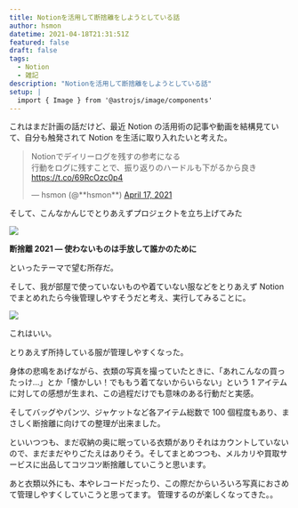 ```yaml
---
title: Notionを活用して断捨離をしようとしている話
author: hsmon
datetime: 2021-04-18T21:31:51Z
featured: false
draft: false
tags:
  - Notion
  - 雑記
description: "Notionを活用して断捨離をしようとしている話"
setup: |
  import { Image } from '@astrojs/image/components'
---
```


これはまだ計画の話だけど、最近 Notion の活用術の記事や動画を結構見ていて、自分も触発されて Notion を生活に取り入れたいと考えた。

<blockquote class="twitter-tweet">
<p lang="ja" dir="ltr">
Notionでデイリーログを残すの参考になる<br>行動をログに残すことで、振り返りのハードルも下がるから良き
<a href="https://t.co/69RcOzc0p4">https://t.co/69RcOzc0p4</a>
</p>
— hsmon (@**hsmon**) 
<a href="https://twitter.com/__hsmon__/status/1383298119450828805?ref_src=twsrc%5Etfw">April 17, 2021</a>
</blockquote>
<script async src="https://platform.twitter.com/widgets.js" charset="utf-8"></script>

そして、こんなかんじでとりあえずプロジェクトを立ち上げてみた

<Image src='/assets/images/1.png' />

**断捨離 2021 — 使わないものは手放して誰かのために**

といったテーマで望む所存だ。

そして、我が部屋で使っていないものや着ていない服などをとりあえず Notion でまとめれたら今後管理しやすそうだと考え、実行してみることに。

<Image src='/assets/images/2.png' />

これはいい。

とりあえず所持している服が管理しやすくなった。

身体の悲鳴をあげながら、衣類の写真を撮っていたときに、「あれこんなの買ったっけ…」とか「懐かしい！でももう着てないからいらない」という 1 アイテムに対しての感想が生まれ、この過程だけでも意味のある行動だと実感。

そしてバッグやパンツ、ジャケットなど各アイテム総数で 100 個程度もあり、まさしく断捨離に向けての整理が出来ました。

といいつつも、まだ収納の奥に眠っている衣類がありそれはカウントしていないので、まだまだやりごたえはありそう。そしてまとめつつも、メルカリや買取サービスに出品してコツコツ断捨離していこうと思います。

あと衣類以外にも、本やレコードだったり、この際だからいろいろ写真におさめて管理しやすくしていこうと思ってます。
管理するのが楽しくなってきた。。
